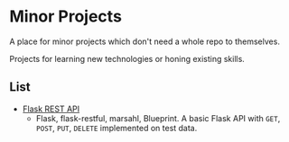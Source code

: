 # Minor Projects
A place for minor projects which don't need a whole repo to themselves.

Projects for learning new technologies or honing existing skills.

## List

- [Flask REST API](https://github.com/krisbolton/minor-projects/tree/main/flask-rest-api)
  - Flask, flask-restful, marsahl, Blueprint. A basic Flask API with `GET`, `POST`, `PUT`, `DELETE` implemented on test data.
